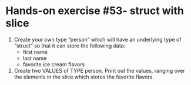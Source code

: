 # Hands-on exercise #53- struct with slice
1. Create your own type “person” which will have an underlying type of “struct” so that it can store
 the following data:
    - first name
    - last name
    - favorite ice cream flavors
2. Create two VALUES of TYPE person. Print out the values, ranging over the elements in the slice which stores the favorite flavors.
